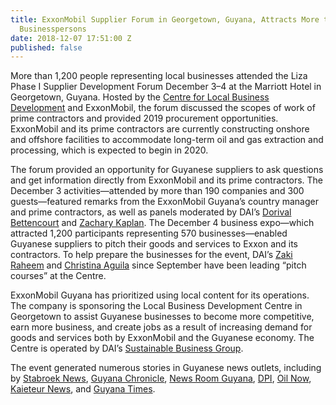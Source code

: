 ```yaml
---
title: ExxonMobil Supplier Forum in Georgetown, Guyana, Attracts More than 1,200 Local
  Businesspersons
date: 2018-12-07 17:51:00 Z
published: false
---
```


More than 1,200 people representing local businesses attended the Liza Phase I Supplier Development Forum December 3–4 at the Marriott Hotel in Georgetown, Guyana. Hosted by the [Centre for Local Business Development](https://clbdguyana.com/) and ExxonMobil, the forum discussed the scopes of work of prime contractors and provided 2019 procurement opportunities. ExxonMobil and its prime contractors are currently constructing onshore and offshore facilities to accommodate long-term oil and gas extraction and processing, which is expected to begin in 2020.

The forum provided an opportunity for Guyanese suppliers to ask questions and get information directly from ExxonMobil and its prime contractors. The December 3 activities—attended by more than 190 companies and 300 guests—featured remarks from the ExxonMobil Guyana’s country manager and prime contractors, as well as panels moderated by DAI’s [Dorival Bettencourt](https://www.dai.com/who-we-are/our-team/dorival-bettencourt) and [Zachary Kaplan](https://www.dai.com/who-we-are/our-team/zachary-kaplan). The December 4 business expo—which attracted 1,200 participants representing 570 businesses—enabled Guyanese suppliers to pitch their goods and services to Exxon and its contractors. To help prepare the businesses for the event, DAI’s [Zaki Raheem](https://www.dai.com/who-we-are/our-team/zaki-raheem) and [Christina Aguila](https://www.dai.com/who-we-are/our-team/christina-aguila) since September have been leading “pitch courses” at the Centre.

ExxonMobil Guyana has prioritized using local content for its operations. The company is sponsoring the Local Business Development Centre in Georgetown to assist Guyanese businesses to become more competitive, earn more business, and create jobs as a result of increasing demand for goods and services both by ExxonMobil and the Guyanese economy. The Centre is operated by DAI’s [Sustainable Business Group](https://www.dai.com/our-work/solutions/sustainable-business).

The event generated numerous stories in Guyanese news outlets, including by [Stabroek News](https://www.stabroeknews.com/2018/news/guyana/12/04/exxon-seeking-local-suppliers-who-share-compliance-quality-goals/), [Guyana Chronicle](https://na01.safelinks.protection.outlook.com/?url=http%3A%2F%2Fguyanachronicle.com%2F2018%2F12%2F04%2Fmake-hay-while-sun-shines&data=01%7C01%7CRebecca_Homan%40dai.com%7Cadae97ed5e55428f4f9608d65a08c895%7C7107113de20b4c20a4ce553cabbf686d%7C0&sdata=Ai4kYFDzJrsrumU9FJoJX%2FyidNM%2Fbj%2FxmwHmnl49Ynk%3D&reserved=0), [News Room Guyana](https://na01.safelinks.protection.outlook.com/?url=https%3A%2F%2Fnewsroom.gy%2F2018%2F12%2F03%2Fput-local-content-policy-in-place-now-psc-tells-govt%2F&data=01%7C01%7CRebecca_Homan%40dai.com%7Cadae97ed5e55428f4f9608d65a08c895%7C7107113de20b4c20a4ce553cabbf686d%7C0&sdata=DboNvyOU0o7A9oklJ58g%2BD1wP6kArrLeJcThx2zlqfs%3D&reserved=0), [DPI](https://na01.safelinks.protection.outlook.com/?url=https%3A%2F%2Fdpi.gov.gy%2Flocal-businesses-get-chance-to-interact-with-prime-contractors-in-liza-development%2F&data=01%7C01%7CRebecca_Homan%40dai.com%7Cadae97ed5e55428f4f9608d65a08c895%7C7107113de20b4c20a4ce553cabbf686d%7C0&sdata=%2BC9DTWwl0TiYQBJnrycL1SBRlllKWHXuNNu%2F4WmN67k%3D&reserved=0), [Oil Now](https://na01.safelinks.protection.outlook.com/?url=https%3A%2F%2Foilnow.gy%2Ffeatured%2Fguyanese-businesses-link-up-with-liza-phase-1-prime-contractors-at-supplier-forum%2F&data=01%7C01%7CRebecca_Homan%40dai.com%7C62c6e8defa32444c735108d65abf31c3%7C7107113de20b4c20a4ce553cabbf686d%7C0&sdata=pEuL%2FOcHWjZ2Wk6oHARGzoqcFqBbiYZPriqTNudyUB8%3D&reserved=0), [Kaieteur News](https://www.kaieteurnewsonline.com/2018/12/04/new-discovery-pushes-oil-reserves-over-5b-barrels-suppliers-jostle-for-jobs-as-local-content-forum-begins/), and [Guyana Times](https://na01.safelinks.protection.outlook.com/?url=https%3A%2F%2Fguyanatimesgy.com%2Fclbd-to-be-gateway-for-local-suppliers-to-exxon%2F&data=01%7C01%7CRebecca_Homan%40dai.com%7C62c6e8defa32444c735108d65abf31c3%7C7107113de20b4c20a4ce553cabbf686d%7C0&sdata=S996h5%2BzKwqnVidgsAn4Ls3BNJgfvHxZLyMl8aNUEp0%3D&reserved=0).